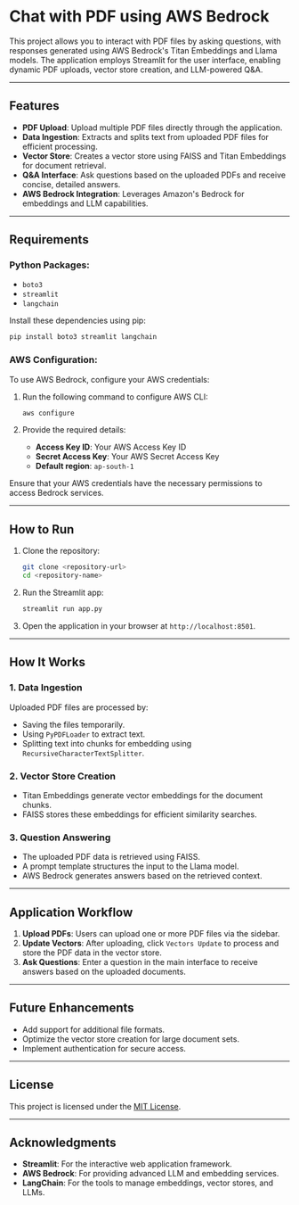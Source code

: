 # Chat with PDF using AWS Bedrock

This project allows you to interact with PDF files by asking questions, with responses generated using AWS Bedrock's Titan Embeddings and Llama models. The application employs Streamlit for the user interface, enabling dynamic PDF uploads, vector store creation, and LLM-powered Q&A.

---

## Features

- **PDF Upload**: Upload multiple PDF files directly through the application.
- **Data Ingestion**: Extracts and splits text from uploaded PDF files for efficient processing.
- **Vector Store**: Creates a vector store using FAISS and Titan Embeddings for document retrieval.
- **Q&A Interface**: Ask questions based on the uploaded PDFs and receive concise, detailed answers.
- **AWS Bedrock Integration**: Leverages Amazon's Bedrock for embeddings and LLM capabilities.

---

## Requirements

### Python Packages:
- `boto3`
- `streamlit`
- `langchain`

Install these dependencies using pip:
```bash
pip install boto3 streamlit langchain
```

### AWS Configuration:
To use AWS Bedrock, configure your AWS credentials:

1. Run the following command to configure AWS CLI:
   ```bash
   aws configure
   ```

2. Provide the required details:
   - **Access Key ID**: Your AWS Access Key ID
   - **Secret Access Key**: Your AWS Secret Access Key
   - **Default region**: `ap-south-1`

Ensure that your AWS credentials have the necessary permissions to access Bedrock services.

---

## How to Run

1. Clone the repository:
   ```bash
   git clone <repository-url>
   cd <repository-name>
   ```

2. Run the Streamlit app:
   ```bash
   streamlit run app.py
   ```

3. Open the application in your browser at `http://localhost:8501`.

---

## How It Works

### 1. **Data Ingestion**
Uploaded PDF files are processed by:
- Saving the files temporarily.
- Using `PyPDFLoader` to extract text.
- Splitting text into chunks for embedding using `RecursiveCharacterTextSplitter`.

### 2. **Vector Store Creation**
- Titan Embeddings generate vector embeddings for the document chunks.
- FAISS stores these embeddings for efficient similarity searches.

### 3. **Question Answering**
- The uploaded PDF data is retrieved using FAISS.
- A prompt template structures the input to the Llama model.
- AWS Bedrock generates answers based on the retrieved context.

---

## Application Workflow

1. **Upload PDFs**: Users can upload one or more PDF files via the sidebar.
2. **Update Vectors**: After uploading, click `Vectors Update` to process and store the PDF data in the vector store.
3. **Ask Questions**: Enter a question in the main interface to receive answers based on the uploaded documents.

---

## Future Enhancements

- Add support for additional file formats.
- Optimize the vector store creation for large document sets.
- Implement authentication for secure access.

---

## License

This project is licensed under the [MIT License](LICENSE).

---

## Acknowledgments

- **Streamlit**: For the interactive web application framework.
- **AWS Bedrock**: For providing advanced LLM and embedding services.
- **LangChain**: For the tools to manage embeddings, vector stores, and LLMs.
